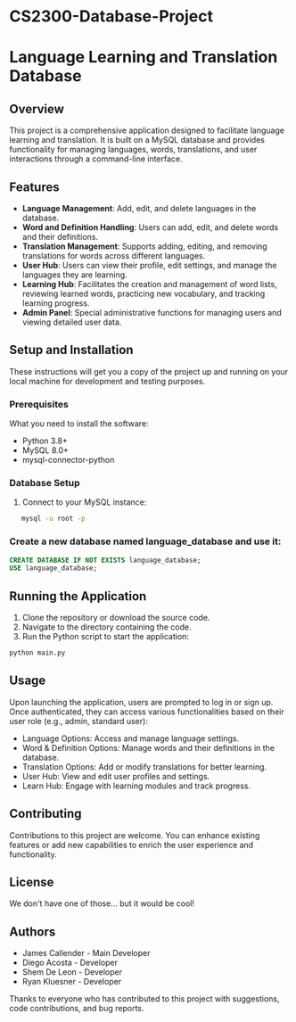 # CS2300-Database-Project

# Language Learning and Translation Database

## Overview
This project is a comprehensive application designed to facilitate language learning and translation. It is built on a MySQL database and provides functionality for managing languages, words, translations, and user interactions through a command-line interface.

## Features
- **Language Management**: Add, edit, and delete languages in the database.
- **Word and Definition Handling**: Users can add, edit, and delete words and their definitions.
- **Translation Management**: Supports adding, editing, and removing translations for words across different languages.
- **User Hub**: Users can view their profile, edit settings, and manage the languages they are learning.
- **Learning Hub**: Facilitates the creation and management of word lists, reviewing learned words, practicing new vocabulary, and tracking learning progress.
- **Admin Panel**: Special administrative functions for managing users and viewing detailed user data.

## Setup and Installation

These instructions will get you a copy of the project up and running on your local machine for development and testing purposes.

### Prerequisites

What you need to install the software:

- Python 3.8+
- MySQL 8.0+
- mysql-connector-python

### Database Setup
1. Connect to your MySQL instance:
```bash
   mysql -u root -p
   ```

### Create a new database named language_database and use it:

```sql
CREATE DATABASE IF NOT EXISTS language_database;
USE language_database;
```
## Running the Application
1. Clone the repository or download the source code.
2. Navigate to the directory containing the code.
3. Run the Python script to start the application:
```bash
python main.py
```
## Usage
Upon launching the application, users are prompted to log in or sign up. Once authenticated, they can access various functionalities based on their user role (e.g., admin, standard user):

- Language Options: Access and manage language settings.
- Word & Definition Options: Manage words and their definitions in the database.
- Translation Options: Add or modify translations for better learning.
- User Hub: View and edit user profiles and settings.
- Learn Hub: Engage with learning modules and track progress.

## Contributing
Contributions to this project are welcome. You can enhance existing features or add new capabilities to enrich the user experience and functionality.

## License
We don't have one of those... but it would be cool!

## Authors
- James Callender - Main Developer
- Diego Acosta - Developer
- Shem De Leon - Developer
- Ryan Kluesner - Developer

Thanks to everyone who has contributed to this project with suggestions, code contributions, and bug reports.
